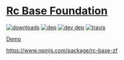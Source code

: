 # [Rc Base Foundation](https://github.com/RedCastor/rc-base-zf/) 

[![downloads](https://badgen.net/npm/dt/rc-base-zf)](https://www.npmjs.com/package/RedCastor)
[![dep](https://badgen.net/david/dep/RedCastor/rc-base-zf)](https://david-dm.org/RedCastor/rc-base-zf)
[![dev dep](https://badgen.net/david/dev/RedCastor/rc-base-zf)](https://david-dm.org/RedCastor/rc-base-zf?type=dev)
[![travis](https://badgen.net/travis/RedCastor/rc-base-zf)](https://travis-ci.org/RedCastor/rc-base-zf)

[Demo](https://redcastor.github.io/rc-base-zf/demo/)


https://www.npmjs.com/package/rc-base-zf
